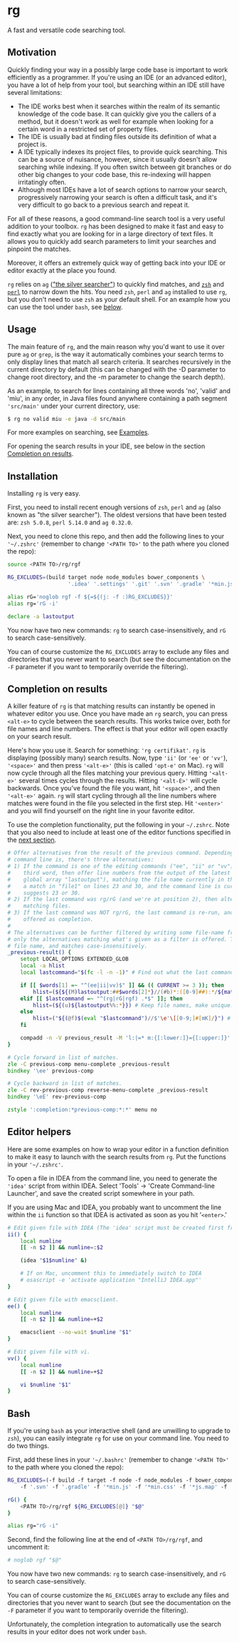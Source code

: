 # rg
A fast and versatile code searching tool.

## Motivation

Quickly finding your way in a possibly large code base is important to work efficiently as a programmer. If you're using an IDE (or an
advanced editor), you have a lot of help from your tool, but searching within an IDE still have several limitations:

- The IDE works best when it searches within the realm of its semantic knowledge of the code base. It can quickly give you the callers of a
  method, but it doesn't work as well for example when looking for a certain word in a restricted set of property files.
- The IDE is usually bad at finding files outside its definition of what a project is.
- A IDE typically indexes its project files, to provide quick searching. This can be a source of nuisance, however, since it usually doesn't
  allow searching while indexing. If you often switch between git branches or do other big changes to your code base, this re-indexing will
  happen irritatingly often.
- Although most IDEs have a lot of search options to narrow your search, progressively narrowing your search is often a difficult task, and
  it's very difficult to go back to a previous search and repeat it.

For all of these reasons, a good command-line search tool is a very useful addition to your toolbox. `rg` has been designed to make it fast
and easy to find exactly what you are looking for in a large directory of text files. It allows you to quickly add search parameters to
limit your searches and pinpoint the matches.

Moreover, it offers an extremely quick way of getting back into your IDE or editor exactly at the place you found.

`rg` relies on `ag` (["the silver searcher"](https://github.com/ggreer/the_silver_searcher)) to quickly find matches, and [`zsh`](http://www.zsh.org/)
and [`perl`](https://www.perl.org/) to narrow down the hits. You need `zsh`, `perl` and `ag` installed to use `rg`, but you don't need to use `zsh` as your default shell. For an example how you can use the tool under `bash`, see [below](#bash).

## Usage

The main feature of `rg`, and the main reason why you'd want to use it over pure `ag` or `grep`, is the way it automatically combines your
search terms to only display lines that match all search criteria. It searches recursively in the current directory by default (this can be
changed with the -D parameter to change root directory, and the -m parameter to change the search depth).

As an example, to search for lines containing all three words 'no', 'valid' and 'miu', in any order, in Java files found anywhere containing
a path segment `'src/main'` under your current directory, use:

```zsh
$ rg no valid miu -e java -d src/main
```

For more examples on searching, see [Examples](EXAMPLES.md).

For opening the search results in your IDE, see below in the section [Completion on results](#completion-on-results).

## Installation

Installing `rg` is very easy.

First, you need to install recent enough versions of `zsh`, `perl` and `ag` (also known as "the silver searcher"). The oldest versions
that have been tested are: `zsh 5.0.8`, `perl 5.14.0` and `ag 0.32.0`.

Next, you need to clone this repo, and then add the following lines to your `'~/.zshrc'` (remember to change `'<PATH TO>'` to the path where
you cloned the repo):

```zsh
source <PATH TO>/rg/rgf

RG_EXCLUDES=(build target node node_modules bower_components \
                   '.idea' '.settings' '.git' '.svn' '.gradle' '*min.js' '*min.css' '*js.map' '*css.map')

alias rG='noglob rgf -f ${=${(j: -f :)RG_EXCLUDES}}'
alias rg='rG -i'

declare -a lastoutput
```

You now have two new commands: `rg` to search case-insensitively, and `rG` to search case-sensitively.

You can of course customize the `RG_EXCLUDES` array to exclude any files and directories that you never want to search (but see the
documentation on the `-F` parameter if you want to temporarily override the filtering).

## Completion on results

A killer feature of `rg` is that matching results can instantly be opened in whatever editor you use. Once you have made an `rg`
search, you can press `<alt-e>` to cycle between the search results. This works twice over, both for file names and line numbers. The effect
is that your editor will open exactly on your search result.

Here's how you use it. Search for something: `'rg certifikat'`. `rg` is displaying (possibly many) search results. Now, type `'ii'` (or
`'ee'` or `'vv'`), `'<space>'` and then press `'<alt-e>'` (this is called `'opt-e'` on Mac). `rg` will now cycle through all the files matching your
previous query. Hitting `'<alt-e>'` several times cycles through the results. Hitting `'<alt-E>'` will cycle backwards. Once you've found
the file you want, hit `'<space>'`, and then `'<alt-e>'` again. `rg` will start cycling through all the line numbers where matches were
found in the file you selected in the first step. Hit `'<enter>'` and you will find yourself on the right line in your favorite editor.

To use the completion functionality, put the following in your `~/.zshrc`. Note that you also need to include at least one of the editor
functions specified in the [next section](#editor-helpers).

```zsh
# Offer alternatives from the result of the previous command. Depending on what the command currently on the
# command line is, there's three alternatives:
# 1) If the command is one of the editing commands ("ee", "ii" or "vv"), and the current position is the
#    third word, then offer line numbers from the output of the latest invocation of rg/rG (stored in the
#    global array "lastoutput"), matching the file name currently in the second position. I.e., if rg found
#    a match in "file1" on lines 23 and 30, and the command line is currently "ii file1", then hitting alt-e
#    suggests 23 or 30.
# 2) If the last command was rg/rG (and we're at position 2), then alternatives are offered from the list of
#    matching files.
# 3) If the last command was NOT rg/rG, the last command is re-run, and the output from this command is
#    offered as completion.
#
# The alternatives can be further filtered by writing some file-name fragment before pressing alt-e. In this case, 
# only the alternatives matching what's given as a filter is offered. The match can be anywhere within the
# file name, and matches case-insensitively.
_previous-result() {
    setopt LOCAL_OPTIONS EXTENDED_GLOB
    local -a hlist
    local lastcommand="$(fc -l -n -1)" # Find out what the last command was.

    if [[ $words[1] =~ "^(ee|ii|vv)$" ]] && (( CURRENT >= 3 )); then
        hlist=(${${(M)lastoutput:##$words[2]*}//(#b)*:([0-9]##):*/${match[1]}}) # Matching line numbers.
    elif [[ $lastcommand =~ "^(rg|rG|rgf) .*$" ]]; then
        hlist=(${(u)${lastoutput%%:*}}) # Keep file names, make unique.
    else
        hlist=("${(@f)$(eval "$lastcommand")//$'\e'\[[0-9;]#[mK]/}") # Run last command again. Remove color.
    fi

    compadd -n -V previous_result -M 'l:|=* m:{[:lower:]}={[:upper:]}' -- $hlist
}

# Cycle forward in list of matches.
zle -C previous-comp menu-complete _previous-result
bindkey '\ee' previous-comp

# Cycle backward in list of matches.
zle -C rev-previous-comp reverse-menu-complete _previous-result
bindkey '\eE' rev-previous-comp

zstyle ':completion:*previous-comp:*:*' menu no
```

## Editor helpers

Here are some examples on how to wrap your editor in a function definition to make it easy to launch with the search results from `rg`. Put
the functions in your `'~/.zshrc'`.

To open a file in IDEA from the command line, you need to generate the `'idea'` script from within IDEA. Select 'Tools' -> 'Create Command-line
Launcher', and save the created script somewhere in your path.

If you are using Mac and IDEA, you probably want to uncomment the line within the `ii` function so that IDEA is activated as soon as you
hit '`<enter>`.'

```zsh
# Edit given file with IDEA (The 'idea' script must be created first from within IDEA).
ii() {
    local numline
    [[ -n $2 ]] && numline=:$2

    (idea "$1$numline" &)

    # If on Mac, uncomment this to immediately switch to IDEA
    # osascript -e 'activate application "IntelliJ IDEA.app"'
}

# Edit given file with emacsclient.
ee() {
    local numline
    [[ -n $2 ]] && numline=+$2

    emacsclient --no-wait $numline "$1"
}

# Edit given file with vi.
vv() {
    local numline
    [[ -n $2 ]] && numline=+$2

    vi $numline "$1"
}
```

## Bash

If you're using `bash` as your interactive shell (and are unwilling to upgrade to `zsh`), you can easily integrate `rg` for use on your
command line. You need to do two things.

First, add these lines in your `'~/.bashrc'` (remember to change `'<PATH TO>'` to the path where you cloned the repo):

```bash
RG_EXCLUDES=(-f build -f target -f node -f node_modules -f bower_components -f '.idea' -f '.settings' -f '.git' \
    -f '.svn' -f '.gradle' -f '*min.js' -f '*min.css' -f '*js.map' -f '*css.map')

rG() {
    <PATH TO>/rg/rgf ${RG_EXCLUDES[@]} "$@"
}

alias rg="rG -i"
```

Second, find the following line at the end of `<PATH TO>/rg/rgf`, and uncomment it:

```bash
# noglob rgf "$@"
```

You now have two new commands: `rg` to search case-insensitively, and `rG` to search case-sensitively.

You can of course customize the `RG_EXCLUDES` array to exclude any files and directories that you never want to search (but see the
documentation on the `-F` parameter if you want to temporarily override the filtering).

Unfortunately, the completion integration to automatically use the search results in your editor does not work under `bash`.
